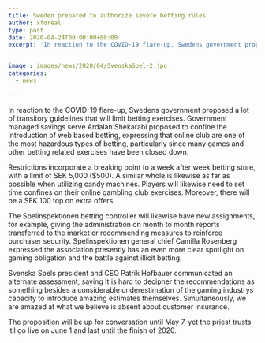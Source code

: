 ```yaml
---
title: Sweden prepared to authorize severe betting rules
author: xforeal 
type: post
date: 2020-04-24T00:00:00+00:00
excerpt: 'In reaction to the COVID-19 flare-up, Swedens government proposed a lot of transitory guidelines that will limit betting activities '


image : images/news/2020/04/SvenskaSpel-2.jpg
categories:
  - news

---
```

In reaction to the COVID-19 flare-up, Swedens government proposed a lot of transitory guidelines that will limit betting exercises. Government managed savings serve Ardalan Shekarabi proposed to confine the introduction of web based betting, expressing that online club are one of the most hazardous types of betting, particularly since many games and other betting related exercises have been closed down. 

Restrictions incorporate a breaking point to a week after week betting store, with a limit of SEK 5,000 ($500). A similar whole is likewise as far as possible when utilizing candy machines. Players will likewise need to set time confines on their online gambling club exercises. Moreover, there will be a SEK 100 top on extra offers. 

The Spelinspektionen betting controller will likewise have new assignments, for example, giving the administration on month to month reports transferred to the market or recommending measures to reinforce purchaser security. Spelinspektionen general chief Camilla Rosenberg expressed the association presently has an even more clear spotlight on gaming obligation and the battle against illicit betting. 

Svenska Spels president and CEO Patrik Hofbauer communicated an alternate assessment, saying It is hard to decipher the recommendations as something besides a considerable underestimation of the gaming industrys capacity to introduce amazing estimates themselves. Simultaneously, we are amazed at what we believe is absent about customer insurance. 

The proposition will be up for conversation until May 7, yet the priest trusts itll go live on June 1 and last until the finish of 2020.